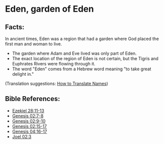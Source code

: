 # Eden, garden of Eden #

## Facts: ##

In ancient times, Eden was a region that had a garden where God placed the first man and woman to live.

* The garden where Adam and Eve lived was only part of Eden.
* The exact location of the region of Eden is not certain, but the Tigris and Euphrates Rivers were flowing through it.
* The word "Eden" comes from a Hebrew word meaning "to take great delight in."

(Translation suggestions: [How to Translate Names](en/ta-vol1/translate/man/translate-names))



## Bible References: ##

* [Ezekiel 28:11-13](en/tn/ezk/help/28/11)
* [Genesis 02:7-8](en/tn/gen/help/02/07)
* [Genesis 02:9-10](en/tn/gen/help/02/09)
* [Genesis 02:15-17](en/tn/gen/help/02/15)
* [Genesis 04:16-17](en/tn/gen/help/04/16)
* [Joel 02:3](en/tn/jol/help/02/03)